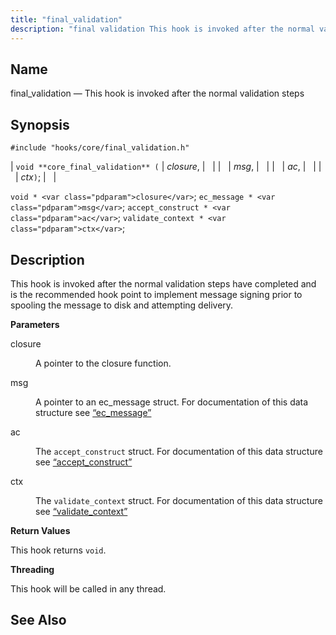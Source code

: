```yaml
---
title: "final_validation"
description: "final validation This hook is invoked after the normal validation steps void core final validation closure msg ac ctx void closure ec message msg accept construct ac validate context ctx This hook is invoked after the normal validation steps have completed and is the recommended hook point to implement message..."
---
```


<a name="hooks.core.final_validation"></a> 
## Name

final_validation — This hook is invoked after the normal validation steps

## Synopsis

`#include "hooks/core/final_validation.h"`

| `void **core_final_validation** (` | <var class="pdparam">closure</var>, |   |
|   | <var class="pdparam">msg</var>, |   |
|   | <var class="pdparam">ac</var>, |   |
|   | <var class="pdparam">ctx</var>`)`; |   |

`void * <var class="pdparam">closure</var>`;
`ec_message * <var class="pdparam">msg</var>`;
`accept_construct * <var class="pdparam">ac</var>`;
`validate_context * <var class="pdparam">ctx</var>`;<a name="idp45851968"></a> 
## Description

This hook is invoked after the normal validation steps have completed and is the recommended hook point to implement message signing prior to spooling the message to disk and attempting delivery.

**<a name="idp45853360"></a> Parameters**

<dl class="variablelist">

<dt>closure</dt>

<dd>

A pointer to the closure function.

</dd>

<dt>msg</dt>

<dd>

A pointer to an ec_message struct. For documentation of this data structure see [“ec_message”](/momentum/3/3-api/structs-ec-message)

</dd>

<dt>ac</dt>

<dd>

The `accept_construct` struct. For documentation of this data structure see [“accept_construct”](/momentum/3/3-api/structs-accept-construct)

</dd>

<dt>ctx</dt>

<dd>

The `validate_context` struct. For documentation of this data structure see [“validate_context”](/momentum/3/3-api/structs-validate-context)

</dd>

</dl>

**<a name="idp45864272"></a> Return Values**

This hook returns `void`.

**<a name="idp45865632"></a> Threading**

This hook will be called in any thread.

<a name="idp45866720"></a> 
## See Also